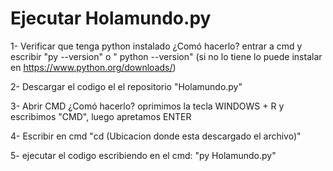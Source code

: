 # Ejecutar Holamundo.py

1- Verificar que tenga python instalado ¿Comó hacerlo? entrar a cmd y escribir "py --version" o " python --version" (si no lo tiene lo puede instalar en https://www.python.org/downloads/)

2- Descargar el codigo el el repositorio "Holamundo.py"

3- Abrir CMD ¿Comó hacerlo? oprimimos la tecla WINDOWS + R y escribimos "CMD", luego apretamos ENTER

4- Escribir en cmd "cd (Ubicacion donde esta descargado  el archivo)"

5- ejecutar el codigo escribiendo en el cmd: "py Holamundo.py"
